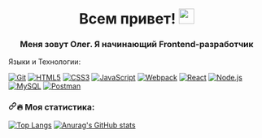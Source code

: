 <h1 align="center">Всем привет! <a target="_blank" rel="noopener noreferrer" href="https://camo.githubusercontent.com/e8e7b06ecf583bc040eb60e44eb5b8e0ecc5421320a92929ce21522dbc34c891/68747470733a2f2f6d656469612e67697068792e636f6d2f6d656469612f6876524a434c467a6361737252346961377a2f67697068792e676966"><img src="https://camo.githubusercontent.com/e8e7b06ecf583bc040eb60e44eb5b8e0ecc5421320a92929ce21522dbc34c891/68747470733a2f2f6d656469612e67697068792e636f6d2f6d656469612f6876524a434c467a6361737252346961377a2f67697068792e676966" width="30px" data-canonical-src="https://media.giphy.com/media/hvRJCLFzcasrR4ia7z/giphy.gif" style="max-width: 100%;"></a></h1>

<h3 align="center">Меня зовут Олег. Я начинающий Frontend-разработчик</h3>

Языки и Технологии:
<p dir="auto"><a href="https://git-scm.com/" rel="nofollow"><img src="https://user-images.githubusercontent.com/86494748/128634186-d1b69fc3-322b-4344-89d0-615670eaaa93.png" alt="Git" style="max-width: 100%;"></a>
<a href="https://html5book.ru/html-html5/" rel="nofollow"><img src="https://user-images.githubusercontent.com/86494748/128634189-e6ded326-aeb9-4f8d-8508-f0fcd7f1d891.png" alt="HTML5" style="max-width: 100%;"></a>
<a href="https://html5book.ru/css-css3/" rel="nofollow"><img src="https://user-images.githubusercontent.com/86494748/128634188-71178ce2-89cf-4283-9f5a-87ff5d3b4854.png" alt="CSS3" style="max-width: 100%;"></a>
<a href="https://262.ecma-international.org/" rel="nofollow"><img src="https://user-images.githubusercontent.com/86494748/148681759-aea31033-3b1c-4687-a0e7-e5faeb06bf50.png" alt="JavaScript" style="max-width: 100%;"></a>
<a href="https://webpack.js.org/" rel="nofollow"><img src="https://user-images.githubusercontent.com/86494748/148681761-05344a41-60b5-4018-a977-90b31df5fcdc.png" alt="Webpack" style="max-width: 100%;"></a>
<a href="https://ru.reactjs.org/" rel="nofollow"><img src="https://user-images.githubusercontent.com/86494748/148681760-b140d3e8-7e61-4bfd-9266-b1f72523fe32.png" alt="React" style="max-width: 100%;"></a>
<a href="https://nodejs.org/en/" rel="nofollow"><img src="https://user-images.githubusercontent.com/86494748/158791550-15622b7d-b568-4c49-8bdd-b6732cb2869b.png" alt="Node.js" style="max-width: 100%;"></a>
<a href="https://www.mysql.com/" rel="nofollow"><img src="https://user-images.githubusercontent.com/86494748/158791546-6d748ca6-1332-4ffd-8ec2-d5c836fc80b1.png" alt="MySQL" style="max-width: 100%;"></a>
<a href="https://www.postman.com/" rel="nofollow"><img src="https://user-images.githubusercontent.com/86494748/158792069-56bb7fa3-5612-494f-82c1-7f30a5b9ba01.png" alt="Postman" style="max-width: 100%;"></a></p>

<h3 dir="auto"><a id="user-content--моя-статистика" class="anchor" aria-hidden="true" href="#-моя-статистика"><svg class="octicon octicon-link" viewBox="0 0 16 16" version="1.1" width="16" height="16" aria-hidden="true"><path fill-rule="evenodd" d="M7.775 3.275a.75.75 0 001.06 1.06l1.25-1.25a2 2 0 112.83 2.83l-2.5 2.5a2 2 0 01-2.83 0 .75.75 0 00-1.06 1.06 3.5 3.5 0 004.95 0l2.5-2.5a3.5 3.5 0 00-4.95-4.95l-1.25 1.25zm-4.69 9.64a2 2 0 010-2.83l2.5-2.5a2 2 0 012.83 0 .75.75 0 001.06-1.06 3.5 3.5 0 00-4.95 0l-2.5 2.5a3.5 3.5 0 004.95 4.95l1.25-1.25a.75.75 0 00-1.06-1.06l-1.25 1.25a2 2 0 01-2.83 0z"></path></svg></a><g-emoji class="g-emoji" alias="fire" fallback-src="https://github.githubassets.com/images/icons/emoji/unicode/1f525.png">🔥</g-emoji> Моя статистика:</h3>

[![Top Langs](https://github-readme-stats.vercel.app/api/top-langs/?username=pnzdmd&layout=compact)](https://github.com/pnzdmd/github-readme-stats)
[![Anurag's GitHub stats](https://github-readme-stats.vercel.app/api?username=pnzdmd)](https://github.com/pnzdmd/github-readme-stats)


